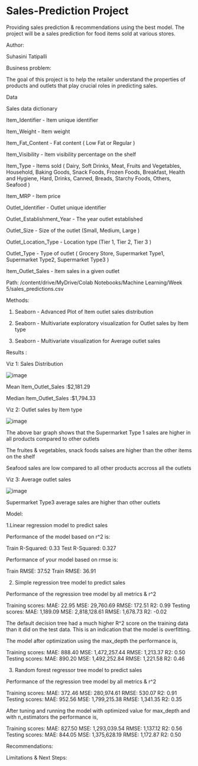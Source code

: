 # Sales-Prediction Project
Providing sales prediction & recommendations using the best model. The project will be a sales prediction for food items sold at various stores.

Author: 

Suhasini Tatipalli

Business problem:

The goal of this project is to help the retailer understand the properties of products and outlets that play crucial roles in predicting sales.

Data

Sales data dictionary

Item_Identifier - Item unique identifier

Item_Weight - Item weight

Item_Fat_Content - Fat content ( Low Fat or Regular )

Item_Visibility - Item visibility percentage on the shelf

Item_Type - Items sold ( Dairy, Soft Drinks, Meat, Fruits and Vegetables, Household, Baking Goods, Snack Foods, Frozen Foods, Breakfast, Health and Hygiene, Hard,  Drinks, Canned, Breads, Starchy Foods, Others, Seafood )

Item_MRP - Item price

Outlet_Identifier - Outlet unique identifier

Outlet_Establishment_Year - The year outlet established	

Outlet_Size - Size of the outlet (Small, Medium, Large )

Outlet_Location_Type - Location type (Tier 1, Tier 2, Tier 3 )

Outlet_Type - Type of outlet ( Grocery Store, Supermarket Type1, Supermarket Type2, Supermarket Type3 )

Item_Outlet_Sales - Item sales in a given outlet  

Path: /content/drive/MyDrive/Colab Notebooks/Machine Learning/Week 5/sales_predictions.csv

Methods:

1. Seaborn - Advanced Plot of Item outlet sales distribution

2. Seaborn - Multivariate exploratory visualization for Outlet sales by Item type

3. Seaborn - Multivariate visualization for Average outlet sales 

Results :

Viz 1: Sales Distribution

![image](https://user-images.githubusercontent.com/109765822/192070762-37ddc1a2-35a8-4bbb-a39f-65e33cb68868.png)

Mean Item_Outlet_Sales :$2,181.29

Median Item_Outlet_Sales :$1,794.33

Viz 2: Outlet sales by Item type 

![image](https://user-images.githubusercontent.com/109765822/192069592-a58a6cdc-64d5-4c6f-9553-9fed8641547a.png)

 The above bar graph shows that the Supermarket Type 1 sales are higher in all products compared to other outlets

 The fruites & vegetables, snack foods salses are higher than the other items on the shelf
  
 Seafood sales are low compared to all other products accross all the outlets
  
  
Viz 3: Average outlet sales

![image](https://user-images.githubusercontent.com/109765822/192069456-2700161d-c795-4e82-b3f3-ac6dba790fc8.png)

Supermarket Type3 average sales are higher than other outlets

Model:

1.Linear regression model to predict sales

Performance of the model based on r^2 is:

Train R-Squared: 0.33
Test R-Squared: 0.327

Performance of your model based on rmse is:

Train RMSE: 37.52
Train RMSE: 36.91

2. Simple regression tree model to predict sales

Performance of the regression tree model by all metrics & r^2

Training
scores: 
MAE: 22.95 
MSE: 29,760.69 
RMSE: 172.51 
R2: 0.99
Testing
scores: 
MAE: 1,189.09 
MSE: 2,818,128.61 
RMSE: 1,678.73 
R2: -0.02

The default decision tree had a much higher R^2 score on the training data than it did on the test data. This is an indication that the model is overfitting.

The model after optimization using the max_depth the performance is,

Training
scores: 
MAE: 888.40 
MSE: 1,472,257.44 
RMSE: 1,213.37 
R2: 0.50
Testing
scores: 
MAE: 890.20 
MSE: 1,492,252.84 
RMSE: 1,221.58 
R2: 0.46

3. Random forest regressor tree model to predict sales

Performance of the regression tree model by all metrics & r^2

Training
scores: 
MAE: 372.46 
MSE: 280,974.61 
RMSE: 530.07 
R2: 0.91
Testing
scores: 
MAE: 952.56 
MSE: 1,799,215.38 
RMSE: 1,341.35 
R2: 0.35

After tuning and running the model with optimized value for max_depth and with n_estimators the performance is,

Training
scores: 
MAE: 827.50 
MSE: 1,293,039.54 
RMSE: 1,137.12 
R2: 0.56
Testing
scores: 
MAE: 844.05 
MSE: 1,375,628.19 
RMSE: 1,172.87 
R2: 0.50

Recommendations:



Limitations & Next Steps:

